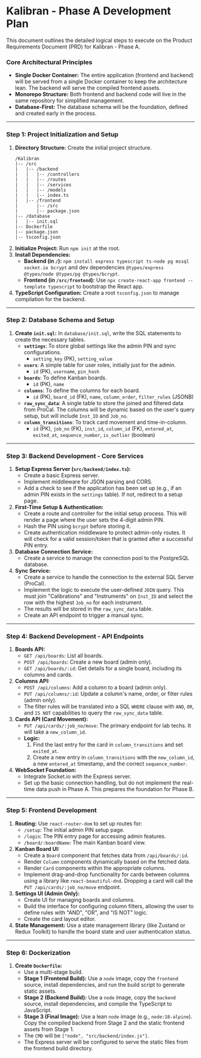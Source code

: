 # Kalibran - Phase A Development Plan

This document outlines the detailed logical steps to execute on the Product Requirements Document (PRD) for Kalibran - Phase A.

### Core Architectural Principles
- **Single Docker Container:** The entire application (frontend and backend) will be served from a single Docker container to keep the architecture lean. The backend will serve the compiled frontend assets.
- **Monorepo Structure:** Both frontend and backend code will live in the same repository for simplified management.
- **Database-First:** The database schema will be the foundation, defined and created early in the process.

---

### Step 1: Project Initialization and Setup

1.  **Directory Structure:** Create the initial project structure.
    ```
    /Kalibran
    |-- /src
    |   |-- /backend
    |   |   |-- /controllers
    |   |   |-- /routes
    |   |   |-- /services
    |   |   |-- /models
    |   |   |-- index.ts
    |   |-- /frontend
    |       |-- /src
    |       |-- package.json
    |-- /database
    |   |-- init.sql
    |-- Dockerfile
    |-- package.json
    |-- tsconfig.json
    ```
2.  **Initialize Project:** Run `npm init` at the root.
3.  **Install Dependencies:**
    -   **Backend (in `/`):** `npm install express typescript ts-node pg mssql socket.io bcrypt` and dev dependencies `@types/express @types/node @types/pg @types/bcrypt`.
    -   **Frontend (in `/src/frontend`):** Use `npx create-react-app frontend --template typescript` to bootstrap the React app.
4.  **TypeScript Configuration:** Create a root `tsconfig.json` to manage compilation for the backend.

---

### Step 2: Database Schema and Setup

1.  **Create `init.sql`:** In `database/init.sql`, write the SQL statements to create the necessary tables.
    -   **`settings`**: To store global settings like the admin PIN and sync configurations.
        -   `setting_key` (PK), `setting_value`
    -   **`users`**: A simple table for user roles, initially just for the admin.
        -   `id` (PK), `username`, `pin_hash`
    -   **`boards`**: To define Kanban boards.
        -   `id` (PK), `name`
    -   **`columns`**: To define the columns for each board.
        -   `id` (PK), `board_id` (FK), `name`, `column_order`, `filter_rules` (JSONB)
    -   **`raw_sync_data`**: A single table to store the joined and filtered data from ProCal. The columns will be dynamic based on the user's query setup, but will include `Inst_ID` and `Job_no`.
    -   **`column_transitions`**: To track card movement and time-in-column.
        -   `id` (PK), `job_no` (FK), `inst_id`, `column_id` (FK), `entered_at`, `exited_at`, `sequence_number`, `is_outlier` (boolean)

---

### Step 3: Backend Development - Core Services

1.  **Setup Express Server (`src/backend/index.ts`):**
    -   Create a basic Express server.
    -   Implement middleware for JSON parsing and CORS.
    -   Add a check to see if the application has been set up (e.g., if an admin PIN exists in the `settings` table). If not, redirect to a setup page.
2.  **First-Time Setup & Authentication:**
    -   Create a route and controller for the initial setup process. This will render a page where the user sets the 4-digit admin PIN.
    -   Hash the PIN using `bcrypt` before storing it.
    -   Create authentication middleware to protect admin-only routes. It will check for a valid session/token that is granted after a successful PIN entry.
3.  **Database Connection Service:**
    -   Create a service to manage the connection pool to the PostgreSQL database.
4.  **Sync Service:**
    -   Create a service to handle the connection to the external SQL Server (ProCal).
    -   Implement the logic to execute the user-defined `JOIN` query. This must join "Calibrations" and "Instruments" on `Inst_ID` and select the row with the highest `Job_no` for each instrument.
    -   The results will be stored in the `raw_sync_data` table.
    -   Create an API endpoint to trigger a manual sync.

---

### Step 4: Backend Development - API Endpoints

1.  **Boards API:**
    -   `GET /api/boards`: List all boards.
    -   `POST /api/boards`: Create a new board (admin only).
    -   `GET /api/boards/:id`: Get details for a single board, including its columns and cards.
2.  **Columns API:**
    -   `POST /api/columns`: Add a column to a board (admin only).
    -   `PUT /api/columns/:id`: Update a column's name, order, or filter rules (admin only).
    -   The filter rules will be translated into a SQL `WHERE` clause with `AND`, `OR`, and `IS NOT` capabilities to query the `raw_sync_data` table.
3.  **Cards API (Card Movement):**
    -   `PUT /api/cards/:job_no/move`: The primary endpoint for lab techs. It will take a `new_column_id`.
    -   **Logic:**
        1.  Find the last entry for the card in `column_transitions` and set `exited_at`.
        2.  Create a new entry in `column_transitions` with the `new_column_id`, a new `entered_at` timestamp, and the correct `sequence_number`.
4.  **WebSocket Foundation:**
    -   Integrate Socket.io with the Express server.
    -   Set up the basic connection handling, but do not implement the real-time data push in Phase A. This prepares the foundation for Phase B.

---

### Step 5: Frontend Development

1.  **Routing:** Use `react-router-dom` to set up routes for:
    -   `/setup`: The initial admin PIN setup page.
    -   `/login`: The PIN entry page for accessing admin features.
    -   `/board/:boardName`: The main Kanban board view.
2.  **Kanban Board UI:**
    -   Create a `Board` component that fetches data from `/api/boards/:id`.
    -   Render `Column` components dynamically based on the fetched data.
    -   Render `Card` components within the appropriate columns.
    -   Implement drag-and-drop functionality for cards between columns using a library like `react-beautiful-dnd`. Dropping a card will call the `PUT /api/cards/:job_no/move` endpoint.
3.  **Settings UI (Admin Only):**
    -   Create UI for managing boards and columns.
    -   Build the interface for configuring column filters, allowing the user to define rules with "AND", "OR", and "IS NOT" logic.
    -   Create the card layout editor.
4.  **State Management:** Use a state management library (like Zustand or Redux Toolkit) to handle the board state and user authentication status.

---

### Step 6: Dockerization

1.  **Create `Dockerfile`:**
    -   Use a multi-stage build.
    -   **Stage 1 (Frontend Build):** Use a `node` image, copy the `frontend` source, install dependencies, and run the build script to generate static assets.
    -   **Stage 2 (Backend Build):** Use a `node` image, copy the `backend` source, install dependencies, and compile the TypeScript to JavaScript.
    -   **Stage 3 (Final Image):** Use a lean `node` image (e.g., `node:18-alpine`). Copy the compiled backend from Stage 2 and the static frontend assets from Stage 1.
    -   The `CMD` will be `["node", "src/backend/index.js"]`.
    -   The Express server will be configured to serve the static files from the frontend build directory.
